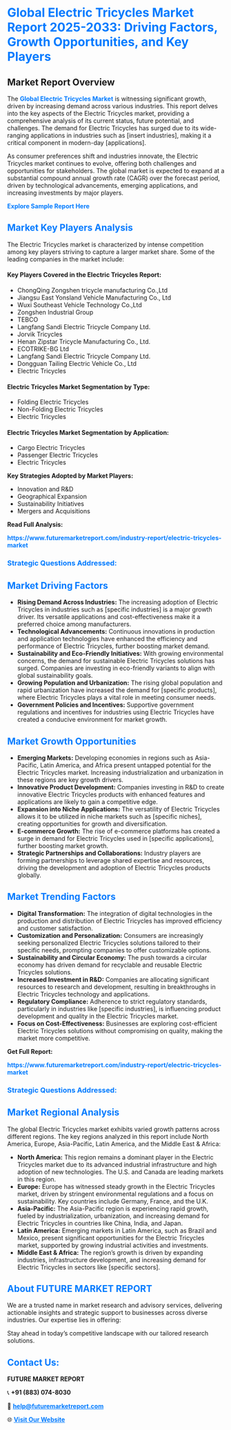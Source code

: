 <h1 style="color: #007BFF;">Global Electric Tricycles Market Report 2025-2033: Driving Factors, Growth Opportunities, and Key Players</h1>

<section id="overview">
<h2>Market Report Overview</h2>
<p>The <a href="https://www.futuremarketreport.com/industry-report/electric-tricycles-market" style="color: #007BFF; text-decoration: none;"><strong>Global Electric Tricycles Market</strong></a> is witnessing significant growth, driven by increasing demand across various industries. This report delves into the key aspects of the Electric Tricycles market, providing a comprehensive analysis of its current status, future potential, and challenges. The demand for Electric Tricycles has surged due to its wide-ranging applications in industries such as [insert industries], making it a critical component in modern-day [applications].</p>
<p>As consumer preferences shift and industries innovate, the Electric Tricycles market continues to evolve, offering both challenges and opportunities for stakeholders. The global market is expected to expand at a substantial compound annual growth rate (CAGR) over the forecast period, driven by technological advancements, emerging applications, and increasing investments by major players.</p>
</section>

<section id="overview">
<p><a href="https://www.futuremarketreport.com/request-sample/reportId=100289" style="color: #007BFF; text-decoration: none;"><strong>Explore Sample Report Here</strong></a></p>
</section>

<section id="key-players">
<h2 style="color: #007BFF;">Market Key Players Analysis</h2>
<p>The Electric Tricycles market is characterized by intense competition among key players striving to capture a larger market share. Some of the leading companies in the market include:</p>
<h4>Key Players Covered in the Electric Tricycles Report:</h4>
<ul><li>ChongQing Zongshen tricycle manufacturing Co.,Ltd</li><li>Jiangsu East Yonsland Vehicle Manufacturing Co., Ltd</li><li>Wuxi Southeast Vehicle Technology Co.,Ltd</li><li>Zongshen Industrial Group</li><li>TEBCO</li><li>Langfang Sandi Electric Tricycle Company Ltd.</li><li>Jorvik Tricycles</li><li>Henan Zipstar Tricycle Manufacturing Co., Ltd.</li><li>ECOTRIKE-BG Ltd</li><li>Langfang Sandi Electric Tricycle Company Ltd.</li><li>Dongguan Tailing Electric Vehicle Co., Ltd</li><li>Electric Tricycles</li></ul>
<h4>Electric Tricycles Market Segmentation by Type:</h4>
<ul><li>Folding Electric Tricycles</li><li>Non-Folding Electric Tricycles</li><li>Electric Tricycles</li></ul>

<h4>Electric Tricycles Market Segmentation by Application:</h4>
<ul><li>Cargo Electric Tricycles</li><li>Passenger Electric Tricycles</li><li>Electric Tricycles</li></ul>
<p><strong>Key Strategies Adopted by Market Players:</strong></p>
<ul>
<li>Innovation and R&D</li>
<li>Geographical Expansion</li>
<li>Sustainability Initiatives</li>
<li>Mergers and Acquisitions</li>
</ul>
</section>

<section>
<p><strong>Read Full Analysis: </strong></p><a href="https://www.futuremarketreport.com/industry-report/electric-tricycles-market" style="color: #007BFF; text-decoration: none;"><strong>https://www.futuremarketreport.com/industry-report/electric-tricycles-market</strong></a>
<h3 style="color: #007BFF;">Strategic Questions Addressed:</h3>
</section>

<section id="driving-factors">
<h2 style="color: #007BFF;">Market Driving Factors</h2>
<ul>
<li><strong>Rising Demand Across Industries:</strong> The increasing adoption of Electric Tricycles in industries such as [specific industries] is a major growth driver. Its versatile applications and cost-effectiveness make it a preferred choice among manufacturers.</li>
<li><strong>Technological Advancements:</strong> Continuous innovations in production and application technologies have enhanced the efficiency and performance of Electric Tricycles, further boosting market demand.</li>
<li><strong>Sustainability and Eco-Friendly Initiatives:</strong> With growing environmental concerns, the demand for sustainable Electric Tricycles solutions has surged. Companies are investing in eco-friendly variants to align with global sustainability goals.</li>
<li><strong>Growing Population and Urbanization:</strong> The rising global population and rapid urbanization have increased the demand for [specific products], where Electric Tricycles plays a vital role in meeting consumer needs.</li>
<li><strong>Government Policies and Incentives:</strong> Supportive government regulations and incentives for industries using Electric Tricycles have created a conducive environment for market growth.</li>
</ul>
</section>

<section id="growth-opportunities">
<h2 style="color: #007BFF;">Market Growth Opportunities</h2>
<ul>
<li><strong>Emerging Markets:</strong> Developing economies in regions such as Asia-Pacific, Latin America, and Africa present untapped potential for the Electric Tricycles market. Increasing industrialization and urbanization in these regions are key growth drivers.</li>
<li><strong>Innovative Product Development:</strong> Companies investing in R&D to create innovative Electric Tricycles products with enhanced features and applications are likely to gain a competitive edge.</li>
<li><strong>Expansion into Niche Applications:</strong> The versatility of Electric Tricycles allows it to be utilized in niche markets such as [specific niches], creating opportunities for growth and diversification.</li>
<li><strong>E-commerce Growth:</strong> The rise of e-commerce platforms has created a surge in demand for Electric Tricycles used in [specific applications], further boosting market growth.</li>
<li><strong>Strategic Partnerships and Collaborations:</strong> Industry players are forming partnerships to leverage shared expertise and resources, driving the development and adoption of Electric Tricycles products globally.</li>
</ul>
</section>

<section id="trending-factors">
<h2 style="color: #007BFF;">Market Trending Factors</h2>
<ul>
<li><strong>Digital Transformation:</strong> The integration of digital technologies in the production and distribution of Electric Tricycles has improved efficiency and customer satisfaction.</li>
<li><strong>Customization and Personalization:</strong> Consumers are increasingly seeking personalized Electric Tricycles solutions tailored to their specific needs, prompting companies to offer customizable options.</li>
<li><strong>Sustainability and Circular Economy:</strong> The push towards a circular economy has driven demand for recyclable and reusable Electric Tricycles solutions.</li>
<li><strong>Increased Investment in R&D:</strong> Companies are allocating significant resources to research and development, resulting in breakthroughs in Electric Tricycles technology and applications.</li>
<li><strong>Regulatory Compliance:</strong> Adherence to strict regulatory standards, particularly in industries like [specific industries], is influencing product development and quality in the Electric Tricycles market.</li>
<li><strong>Focus on Cost-Effectiveness:</strong> Businesses are exploring cost-efficient Electric Tricycles solutions without compromising on quality, making the market more competitive.</li>
</ul>
</section>

<section>
<p><strong>Get Full Report: </strong></p><a href="https://www.futuremarketreport.com/industry-report/electric-tricycles-market" style="color: #007BFF; text-decoration: none;"><strong>https://www.futuremarketreport.com/industry-report/electric-tricycles-market</strong></a>
<h3 style="color: #007BFF;">Strategic Questions Addressed:</h3>
</section>


<section id="regional-analysis">
<h2 style="color: #007BFF;">Market Regional Analysis</h2>
<p>The global Electric Tricycles market exhibits varied growth patterns across different regions. The key regions analyzed in this report include North America, Europe, Asia-Pacific, Latin America, and the Middle East & Africa:</p>
<ul>
<li><strong>North America:</strong> This region remains a dominant player in the Electric Tricycles market due to its advanced industrial infrastructure and high adoption of new technologies. The U.S. and Canada are leading markets in this region.</li>
<li><strong>Europe:</strong> Europe has witnessed steady growth in the Electric Tricycles market, driven by stringent environmental regulations and a focus on sustainability. Key countries include Germany, France, and the U.K.</li>
<li><strong>Asia-Pacific:</strong> The Asia-Pacific region is experiencing rapid growth, fueled by industrialization, urbanization, and increasing demand for Electric Tricycles in countries like China, India, and Japan.</li>
<li><strong>Latin America:</strong> Emerging markets in Latin America, such as Brazil and Mexico, present significant opportunities for the Electric Tricycles market, supported by growing industrial activities and investments.</li>
<li><strong>Middle East & Africa:</strong> The region’s growth is driven by expanding industries, infrastructure development, and increasing demand for Electric Tricycles in sectors like [specific sectors].</li>
</ul>
</section>

<footer>
<h2 style="color: #007BFF;">About FUTURE MARKET REPORT</h2>
<p>We are a trusted name in market research and advisory services, delivering actionable insights and strategic support to businesses across diverse industries. Our expertise lies in offering:</p>

<p>Stay ahead in today’s competitive landscape with our tailored research solutions.</p>

<h2 style="color: #007BFF;">Contact Us:</h2>
<p><strong>FUTURE MARKET REPORT</strong></p>
<p>📞 <strong>+91 (883) 074-8030</strong></p>
<p>📧 <strong><a href="mailto:help@futuremarketreport.com" style="color: #007BFF;">help@futuremarketreport.com</a></strong></p>
<p>🌐 <strong><a href="https://www.futuremarketreport.com/" style="color: #007BFF;">Visit Our Website</a></strong></p>
</footer>